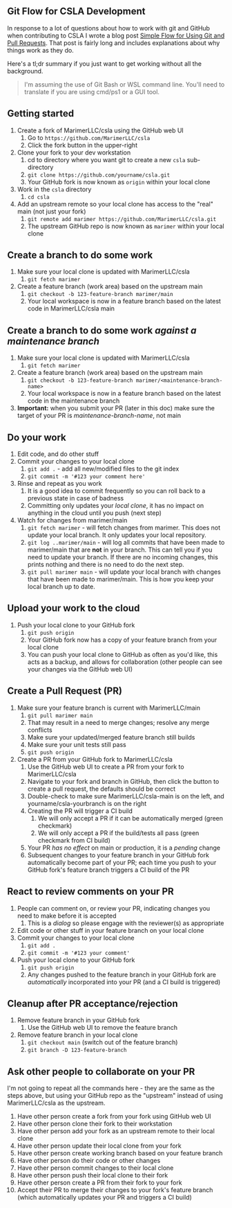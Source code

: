 Git Flow for CSLA Development
-----------------------------
In response to a lot of questions about how to work with git and GitHub when contributing to CSLA I wrote a blog post [Simple Flow for Using Git and Pull Requests](http://lhotka.net/weblog/ASimpleFlowForUsingGitAndPullRequests.aspx). That post is fairly long and includes explanations about why things work as they do.

Here's a tl;dr summary if you just want to get working without all the background. 

> I'm assuming the use of Git Bash or WSL command line. You'll need to translate if you are using cmd/ps1 or a GUI tool.

## Getting started
1. Create a fork of MarimerLLC/csla using the GitHub web UI
   1. Go to `https://github.com/MarimerLLC/csla`
   1. Click the fork button in the upper-right
1. Clone your fork to your dev workstation
   1. cd to directory where you want git to create a new `csla` sub-directory
   1. `git clone https://github.com/yourname/csla.git` 
   1. Your GitHub fork is now known as `origin` within your local clone
1. Work in the `csla` directory
   1. `cd csla`
1. Add an upstream remote so your local clone has access to the "real" main (not just your fork)
   1. `git remote add marimer https://github.com/MarimerLLC/csla.git`
   1. The upstream GitHub repo is now known as `marimer` within your local clone
   
## Create a branch to do some work
1. Make sure your local clone is updated with MarimerLLC/csla
   1. `git fetch marimer`
1. Create a feature branch (work area) based on the upstream main
   1. `git checkout -b 123-feature-branch marimer/main`
   1. Your local workspace is now in a feature branch based on the latest code in MarimerLLC/csla main

## Create a branch to do some work _against a maintenance branch_
1. Make sure your local clone is updated with MarimerLLC/csla
   1. `git fetch marimer`
1. Create a feature branch (work area) based on the upstream main
   1. `git checkout -b 123-feature-branch marimer/<maintenance-branch-name>`
   1. Your local workspace is now in a feature branch based on the latest code in the maintenance branch
1. **Important:** when you submit your PR (later in this doc) make sure the target of your PR is _maintenance-branch-name_, not main

## Do your work
1. Edit code, and do other stuff
1. Commit your changes to your local clone
   1. `git add .` - add all new/modified files to the git index
   1. `git commit -m '#123 your comment here'`
1. Rinse and repeat as you work
   1. It is a good idea to commit frequently so you can roll back to a previous state in case of badness
   1. Committing only updates your _local clone_, it has no impact on anything in the cloud until you push (next step)
1. Watch for changes from marimer/main
   1. `git fetch marimer` - will fetch changes from marimer. This does not update your local branch. It only updates your local repository.
   1. `git log ..marimer/main` - will log all commits that have been made to marimer/main that are **not** in your branch. This can tell you if you need to update your branch. If there are no incoming changes, this prints nothing and there is no need to do the next step.
   1. `git pull marimer main` - will update your local branch with changes that have been made to marimer/main. This is how you keep your local branch up to date.
   
## Upload your work to the cloud
1. Push your local clone to your GitHub fork
   1. `git push origin`
   1. Your GitHub fork now has a copy of your feature branch from your local clone
   1. You can push your local clone to GitHub as often as you'd like, this acts as a backup, and allows for collaboration (other people can see your changes via the GitHub web UI)

## Create a Pull Request (PR)
1. Make sure your feature branch is current with MarimerLLC/main
   1. `git pull marimer main`
   1. That may result in a need to merge changes; resolve any merge conflicts
   1. Make sure your updated/merged feature branch still builds
   1. Make sure your unit tests still pass
   1. `git push origin`
1. Create a PR from your GitHub fork to MarimerLLC/csla
   1. Use the GitHub web UI to create a PR from your fork to MarimerLLC/csla
   1. Navigate to your fork and branch in GitHub, then click the button to create a pull request, the defaults should be correct
   1. Double-check to make sure MarimerLLC/csla-main is on the left, and yourname/csla-yourbranch is on the right
   1. Creating the PR will trigger a CI build
      1. We will only accept a PR if it can be automatically merged (green checkmark)
      1. We will only accept a PR if the build/tests all pass (green checkmark from CI build)
   1. Your PR _has no effect_ on main or production, it is a _pending_ change
   1. Subsequent changes to your feature branch in your GitHub fork automatically become part of your PR; each time you push to your GitHub fork's feature branch triggers a CI build of the PR
   
## React to review comments on your PR
1. People can comment on, or review your PR, indicating changes you need to make before it is accepted
   1. This is a _dialog_ so please engage with the reviewer(s) as appropriate
1. Edit code or other stuff in your feature branch on your local clone
1. Commit your changes to your local clone
   1. `git add .`
   1. `git commit -m '#123 your comment'`
1. Push your local clone to your GitHub fork
   1. `git push origin`
   1. Any changes pushed to the feature branch in your GitHub fork are _automatically_ incorporated into your PR (and a CI build is triggered)

## Cleanup after PR acceptance/rejection
1. Remove feature branch in your GitHub fork
   1. Use the GitHub web UI to remove the feature branch
1. Remove feature branch in your local clone
   1. `git checkout main` (switch out of the feature branch)
   1. `git branch -D 123-feature-branch`

## Ask other people to collaborate on your PR
I'm not going to repeat all the commands here - they are the same as the steps above, but using your GitHub repo as the "upstream" instead of using MarimerLLC/csla as the upstream.

1. Have other person create a fork from your fork using GitHub web UI
1. Have other person clone their fork to their workstation
1. Have other person add your fork as an upstream remote to their local clone
1. Have other person update their local clone from your fork
1. Have other person create working branch based on your feature branch
1. Have other person do their code or other changes
1. Have other person commit changes to their local clone
1. Have other person push their local clone to their fork
1. Have other person create a PR from their fork to your fork
1. Accept their PR to merge their changes to your fork's feature branch (which automatically updates your PR and triggers a CI build)

